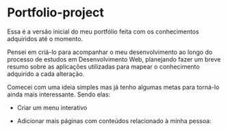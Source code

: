 # Portfolio-project
Essa é a versão inicial do meu portfólio feita com os conhecimentos adquiridos até o momento.

Pensei em criá-lo para acompanhar o meu desenvolvimento ao longo do processo de estudos em Desenvolvimento Web, planejando fazer um breve resumo sobre as aplicações utilizadas para mapear o conhecimento adquirido a cada alteração.

Comecei com uma ideia simples mas já tenho algumas metas para torná-lo ainda mais interessante. Sendo elas:

- Criar um menu interativo

- Adicionar mais páginas com conteúdos relacionado à minha pessoa: 

  